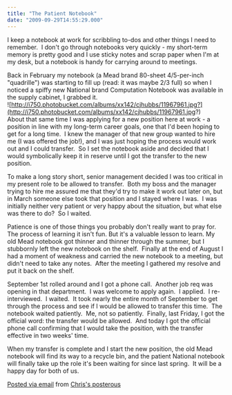 ```yaml
---
title: "The Patient Notebook"
date: "2009-09-29T14:55:29.000"
---
```


I keep a notebook at work for scribbling to-dos and other things I need to remember.  I don't go through notebooks very quickly - my short-term memory is pretty good and I use sticky notes and scrap paper when I'm at my desk, but a notebook is handy for carrying around to meetings. 

Back in February my notebook (a Mead brand 80-sheet 4/5-per-inch "quadrille") was starting to fill up (read: it was maybe 2/3 full) so when I noticed a spiffy new National brand Computation Notebook was available in the supply cabinet, I grabbed it.   
![http://i750.photobucket.com/albums/xx142/cjhubbs/11967961.jpg?](http://i750.photobucket.com/albums/xx142/cjhubbs/11967961.jpg?)  
About that same time I was applying for a new position here at work - a position in line with my long-term career goals, one that I'd been hoping to get for a long time.  I knew the manager of that new group wanted to hire me (I was offered the job!), and I was just hoping the process would work out and I could transfer.  So I set the notebook aside and decided that I would symbolically keep it in reserve until I got the transfer to the new position.

To make a long story short, senior management decided I was too critical in my present role to be allowed to transfer.  Both my boss and the manager trying to hire me assured me that they'd try to make it work out later on, but in March someone else took that position and I stayed where I was.  I was initially neither very patient or very happy about the situation, but what else was there to do?  So I waited.

Patience is one of those things you probably don't really want to pray for.  The process of learning it isn't fun. But it's a valuable lesson to learn. My old Mead notebook got thinner and thinner through the summer, but I stubbornly left the new notebook on the shelf.  Finally at the end of August I had a moment of weakness and carried the new notebook to a meeting, but didn't need to take any notes.  After the meeting I gathered my resolve and put it back on the shelf.

September 1st rolled around and I got a phone call.  Another job req was opening in that department.  I was welcome to apply again.  I applied.  I re-interviewed.  I waited.  It took nearly the entire month of September to get through the process and see if I would be allowed to transfer this time.  The notebook waited patiently.  Me, not so patiently.  Finally, last Friday, I got the official word: the transfer would be allowed.  And today I got the official phone call confirming that I would take the position, with the transfer effective in two weeks' time.

When my transfer is complete and I start the new position, the old Mead notebook will find its way to a recycle bin, and the patient National notebook will finally take up the role it's been waiting for since last spring.  It will be a happy day for both of us.

[Posted via email](http://posterous.com) from [Chris's posterous](http://chrishubbs.posterous.com/the-patient-notebook)
